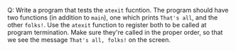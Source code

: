 Q: Write a program that tests the `atexit` fucntion. The program should have two
functions (in addition to `main`), one which prints `That's all`, and the other
`folks!`. Use the `atexit` function to register both to be called at program
termination. Make sure they're called in the proper order, so that we see the
message `That's all, folks!` on the screen.
